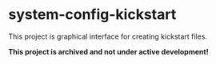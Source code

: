 # system-config-kickstart

This project is graphical interface for creating kickstart files.


**This project is archived and not under active development!**
